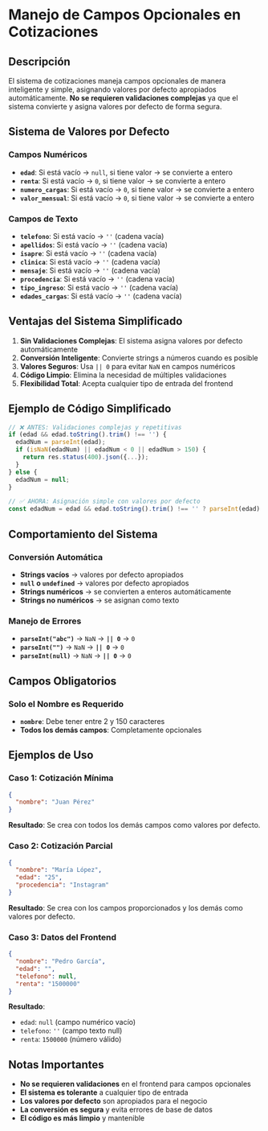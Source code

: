 # Manejo de Campos Opcionales en Cotizaciones

## Descripción

El sistema de cotizaciones maneja campos opcionales de manera inteligente y simple, asignando valores por defecto apropiados automáticamente. **No se requieren validaciones complejas** ya que el sistema convierte y asigna valores por defecto de forma segura.

## Sistema de Valores por Defecto

### **Campos Numéricos**
- **`edad`**: Si está vacío → `null`, si tiene valor → se convierte a entero
- **`renta`**: Si está vacío → `0`, si tiene valor → se convierte a entero  
- **`numero_cargas`**: Si está vacío → `0`, si tiene valor → se convierte a entero
- **`valor_mensual`**: Si está vacío → `0`, si tiene valor → se convierte a entero

### **Campos de Texto**
- **`telefono`**: Si está vacío → `''` (cadena vacía)
- **`apellidos`**: Si está vacío → `''` (cadena vacía)
- **`isapre`**: Si está vacío → `''` (cadena vacía)
- **`clinica`**: Si está vacío → `''` (cadena vacía)
- **`mensaje`**: Si está vacío → `''` (cadena vacía)
- **`procedencia`**: Si está vacío → `''` (cadena vacía)
- **`tipo_ingreso`**: Si está vacío → `''` (cadena vacía)
- **`edades_cargas`**: Si está vacío → `''` (cadena vacía)

## Ventajas del Sistema Simplificado

1. **Sin Validaciones Complejas**: El sistema asigna valores por defecto automáticamente
2. **Conversión Inteligente**: Convierte strings a números cuando es posible
3. **Valores Seguros**: Usa `|| 0` para evitar `NaN` en campos numéricos
4. **Código Limpio**: Elimina la necesidad de múltiples validaciones
5. **Flexibilidad Total**: Acepta cualquier tipo de entrada del frontend

## Ejemplo de Código Simplificado

```javascript
// ❌ ANTES: Validaciones complejas y repetitivas
if (edad && edad.toString().trim() !== '') {
  edadNum = parseInt(edad);
  if (isNaN(edadNum) || edadNum < 0 || edadNum > 150) {
    return res.status(400).json({...});
  }
} else {
  edadNum = null;
}

// ✅ AHORA: Asignación simple con valores por defecto
const edadNum = edad && edad.toString().trim() !== '' ? parseInt(edad) || 0 : null;
```

## Comportamiento del Sistema

### **Conversión Automática**
- **Strings vacíos** → valores por defecto apropiados
- **`null` o `undefined`** → valores por defecto apropiados  
- **Strings numéricos** → se convierten a enteros automáticamente
- **Strings no numéricos** → se asignan como texto

### **Manejo de Errores**
- **`parseInt("abc")`** → `NaN` → **`|| 0`** → `0`
- **`parseInt("")`** → `NaN` → **`|| 0`** → `0`
- **`parseInt(null)`** → `NaN` → **`|| 0`** → `0`

## Campos Obligatorios

### **Solo el Nombre es Requerido**
- **`nombre`**: Debe tener entre 2 y 150 caracteres
- **Todos los demás campos**: Completamente opcionales

## Ejemplos de Uso

### **Caso 1: Cotización Mínima**
```json
{
  "nombre": "Juan Pérez"
}
```
**Resultado**: Se crea con todos los demás campos como valores por defecto.

### **Caso 2: Cotización Parcial**
```json
{
  "nombre": "María López",
  "edad": "25",
  "procedencia": "Instagram"
}
```
**Resultado**: Se crea con los campos proporcionados y los demás como valores por defecto.

### **Caso 3: Datos del Frontend**
```json
{
  "nombre": "Pedro García",
  "edad": "",
  "telefono": null,
  "renta": "1500000"
}
```
**Resultado**: 
- `edad`: `null` (campo numérico vacío)
- `telefono`: `''` (campo texto null)
- `renta`: `1500000` (número válido)

## Notas Importantes

- **No se requieren validaciones** en el frontend para campos opcionales
- **El sistema es tolerante** a cualquier tipo de entrada
- **Los valores por defecto** son apropiados para el negocio
- **La conversión es segura** y evita errores de base de datos
- **El código es más limpio** y mantenible
